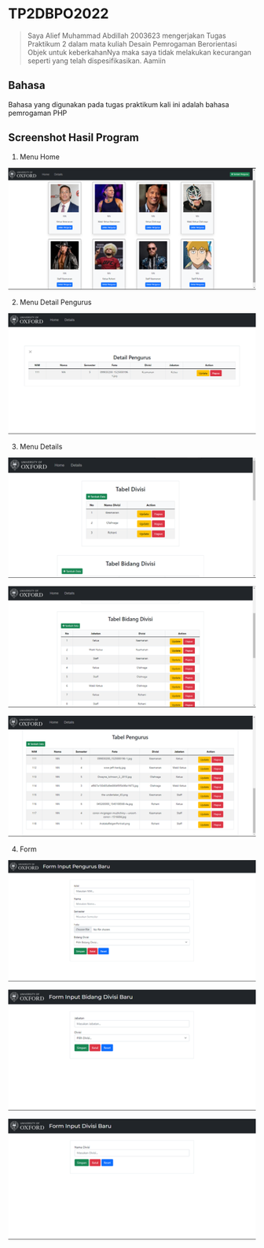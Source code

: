 # TP2DBPO2022

>Saya Alief Muhammad Abdillah 2003623 mengerjakan Tugas Praktikum 2 dalam mata kuliah Desain Pemrogaman Berorientasi Objek untuk keberkahanNya maka saya tidak melakukan kecurangan seperti yang telah dispesifikasikan. Aamiin

## Bahasa
Bahasa yang digunakan pada tugas praktikum kali ini adalah bahasa pemrogaman PHP

## Screenshot Hasil Program
1. Menu Home

 ![alt text](https://github.com/aliefabdillah/TP2DBPO2022/blob/main/screenshotTp2/home.png)

2. Menu Detail Pengurus

 ![alt text](https://github.com/aliefabdillah/TP2DBPO2022/blob/main/screenshotTp2/detail_pengurus.png)

3. Menu Details

 ![alt text](https://github.com/aliefabdillah/TP2DBPO2022/blob/main/screenshotTp2/details_1.png)
 
 ![alt text](https://github.com/aliefabdillah/TP2DBPO2022/blob/main/screenshotTp2/details_2.png)
  
 ![alt text](https://github.com/aliefabdillah/TP2DBPO2022/blob/main/screenshotTp2/details_3.png)

4. Form

 ![alt text](https://github.com/aliefabdillah/TP2DBPO2022/blob/main/screenshotTp2/form_pengurus.png)
 
 ![alt text](https://github.com/aliefabdillah/TP2DBPO2022/blob/main/screenshotTp2/form_bidang.png)
  
 ![alt text](https://github.com/aliefabdillah/TP2DBPO2022/blob/main/screenshotTp2/form_divisi.png)
